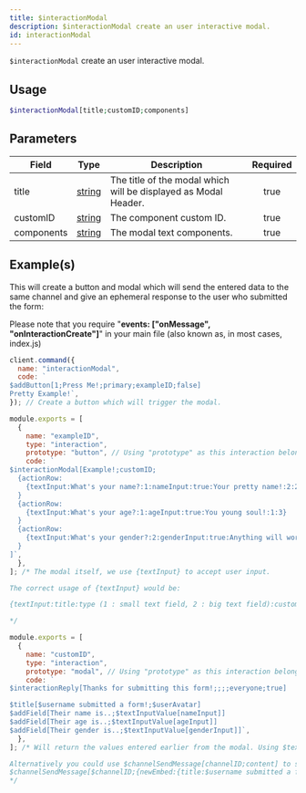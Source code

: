 ```yaml
---
title: $interactionModal
description: $interactionModal create an user interactive modal.
id: interactionModal
---
```


`$interactionModal` create an user interactive modal.

## Usage

```php
$interactionModal[title;customID;components]
```

## Parameters

| Field      | Type                                                                                              | Description                                                     | Required |
| ---------- | ------------------------------------------------------------------------------------------------- | --------------------------------------------------------------- | :------: |
| title      | [string](https://developer.mozilla.org/en-US/docs/Web/JavaScript/Reference/Global_Objects/String) | The title of the modal which will be displayed as Modal Header. |   true   |
| customID   | [string](https://developer.mozilla.org/en-US/docs/Web/JavaScript/Reference/Global_Objects/String) | The component custom ID.                                        |   true   |
| components | [string](https://developer.mozilla.org/en-US/docs/Web/JavaScript/Reference/Global_Objects/String) | The modal text components.                                      |   true   |

## Example(s)

This will create a button and modal which will send the entered data to the same channel and give an ephemeral response
to the user who submitted the form:

Please note that you require "**events: ["onMessage", "onInteractionCreate"]**" in your main file (also known as, in
most cases, index.js)

```js
client.command({
  name: "interactionModal",
  code: `
$addButton[1;Press Me!;primary;exampleID;false]
Pretty Example!`,
}); // Create a button which will trigger the modal.

module.exports = [
  {
    name: "exampleID",
    type: "interaction",
    prototype: "button", // Using "prototype" as this interaction belongs to a button.
    code: `
$interactionModal[Example!;customID;
  {actionRow:
    {textInput:What's your name?:1:nameInput:true:Your pretty name!:2:200}
  }
  {actionRow:
    {textInput:What's your age?:1:ageInput:true:You young soul!:1:3}
  }
  {actionRow:
    {textInput:What's your gender?:2:genderInput:true:Anything will work!:1:10}
  }
]`,
  },
]; /* The modal itself, we use {textInput} to accept user input.

The correct usage of {textInput} would be:

{textInput:title:type (1 : small text field, 2 : big text field):customID:required ( true, false ):placeholder:minVal:maxVal}

*/

module.exports = [
  {
    name: "customID",
    type: "interaction",
    prototype: "modal", // Using "prototype" as this interaction belongs to a modal.
    code: `
$interactionReply[Thanks for submitting this form!;;;;everyone;true]

$title[$username submitted a form!;$userAvatar]
$addField[Their name is..;$textInputValue[nameInput]]
$addField[Their age is..;$textInputValue[ageInput]]
$addField[Their gender is..;$textInputValue[genderInput]]`,
  },
]; /* Will return the values entered earlier from the modal. Using $textInputValue to retrieve those.

Alternatively you could use $channelSendMessage[channelID;content] to send the data to another channel.
$channelSendMessage[$channelID;{newEmbed:{title:$username submitted a form!:$userAvatar}{field:Their name is..:$textInputValue[nameInput]}{field:Their age is..:$textInputValue[ageInput]}{field:Their gender is..:$textInputValue[genderInput]}}]
*/
```
